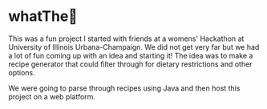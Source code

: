 # whatThe🍴

This was a fun project I started with friends at a womens' Hackathon at University of Illinois Urbana-Champaign. We did not get very far but we had a lot of fun coming up with an idea and starting it! The idea was to make a recipe generator that could filter through for dietary restrictions and other options.

We were going to parse through recipes using Java and then host this project on a web platform.
